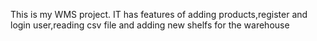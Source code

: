 This is my WMS project. IT has features of adding products,register and login user,reading csv file and adding new shelfs for the warehouse
